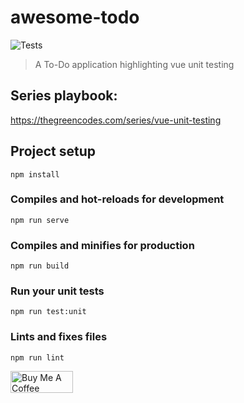 # awesome-todo



![Tests](https://github.com/TheGreenCodes/awesome-todo/actions/workflows/node.js.yml/badge.svg?branch=main)


> A To-Do application highlighting vue unit testing


## Series playbook:

https://thegreencodes.com/series/vue-unit-testing



## Project setup
```
npm install
```

### Compiles and hot-reloads for development
```
npm run serve
```

### Compiles and minifies for production
```
npm run build
```

### Run your unit tests
```
npm run test:unit
```

### Lints and fixes files
```
npm run lint
```



<a href="https://www.buymeacoffee.com/marvinkweyu" target="_blank"><img src="https://cdn.buymeacoffee.com/buttons/v2/default-green.png" alt="Buy Me A Coffee" width=200 height=50 style="height: 35px !important;width: 100px !important;" ></a>
